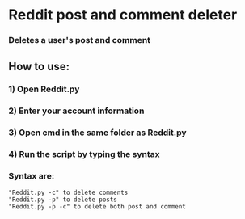 # Reddit post and comment deleter
### Deletes a user's post and comment
## How to use:
### 1) Open Reddit.py
### 2) Enter your account information
### 3) Open cmd in the same folder as Reddit.py
### 4) Run the script by typing the syntax
### Syntax are:
```
"Reddit.py -c" to delete comments
"Reddit.py -p" to delete posts
"Reddit.py -p -c" to delete both post and comment
```
